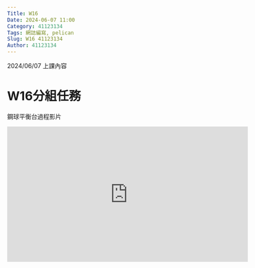 ```yaml
---
Title: W16
Date: 2024-06-07 11:00
Category: 41123134
Tags: 網誌編寫, pelican
Slug: W16 41123134
Author: 41123134
---
```


2024/06/07 上課內容

<!-- PELICAN_END_SUMMARY -->

# W16分組任務
鋼球平衡台過程影片
<iframe width="560" height="315" src="https://www.youtube.com/embed/EAUlD5xjQLw?si=TwVlqcgWx1_VJJUa" title="YouTube video player" frameborder="0" allow="accelerometer; autoplay; clipboard-write; encrypted-media; gyroscope; picture-in-picture; web-share" referrerpolicy="strict-origin-when-cross-origin" allowfullscreen></iframe>
